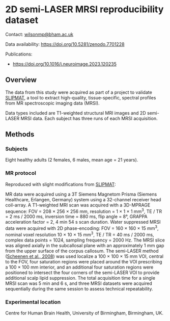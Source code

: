 # 2D semi-LASER MRSI reproducibility dataset

Contact: <wilsonmp@bham.ac.uk>

Data availability: <https://doi.org/10.5281/zenodo.7701228>

Publications:

- <https://doi.org/10.1016/j.neuroimage.2023.120235>

## Overview

The data from this study were acquired as part of a project to validate [SLIPMAT](https://doi.org/10.1016/j.neuroimage.2023.120235), a tool to extract high-quality, tissue-specific, spectral profiles from MR spectroscopic imaging data (MRSI).

Data types included are T1-weighted structural MRI images and 2D semi-LASER MRSI data. Each subject has three runs of each  MRSI acquisition.

## Methods

### Subjects

Eight healthy adults (2 females, 6 males, mean age = 21 years).

### MR protocol

Reproduced with slight modifications from [SLIPMAT](https://doi.org/10.1016/j.neuroimage.2023.120235):

MR data were acquired using a 3T Siemens Magnetom Prisma (Siemens Healthcare, Erlangen, Germany) system using a 32-channel receiver head coil-array. A T1-weighted MRI scan was acquired with a 3D-MPRAGE sequence: FOV = 208 × 256 × 256 mm, resolution = 1 × 1 × 1 mm<sup>3</sup>, TE / TR = 2 ms / 2000 ms, inversion time = 880 ms, flip angle = 8°, GRAPPA acceleration factor = 2, 4 min 54 s scan duration. Water suppressed MRSI data were acquired with 2D phase-encoding: FOV = 160 × 160 × 15 mm<sup>3</sup>, nominal voxel resolution 10 × 10 × 15 mm<sup>3</sup>, TE / TR = 40 ms / 2000 ms, complex data points = 1024, sampling frequency = 2000 Hz. The MRSI slice was aligned axially in the subcallosal plane with an approximately 1 mm gap from the upper surface of the corpus callosum. The semi-LASER method ([Scheenen et al., 2008](https://doi.org/10.1002/mrm.21302)) was used localize a 100 × 100 × 15 mm VOI, central to the FOV, four saturation regions were placed around the VOI prescribing a 100 × 100 mm interior, and an additional four saturation regions were positioned to intersect the four corners of the semi-LASER VOI to provide additional scalp lipid suppression. The total acquisition time for a single MRSI scan was 5 min and 6 s, and three MRSI datasets were acquired sequentially during the same session to assess technical repeatability.

### Experimental location

Centre for Human Brain Health, University of Birmingham, Birmingham, UK.
